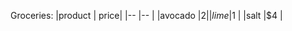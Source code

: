 Groceries:
|product | price|
|--      |--    |
|avocado |$2    |
|lime    |$1    |
|salt    |$4    |
